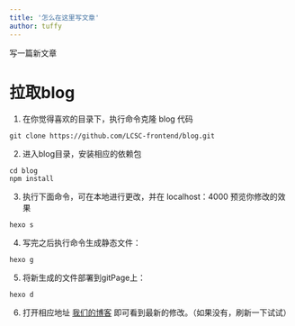 ```yaml
---
title: '怎么在这里写文章'
author: tuffy
---
```

写一篇新文章

<!-- more -->

# 拉取blog

1. 在你觉得喜欢的目录下，执行命令克隆 blog 代码
```
git clone https://github.com/LCSC-frontend/blog.git
```
2. 进入blog目录，安装相应的依赖包
```
cd blog
npm install
```
3. 执行下面命令，可在本地进行更改，并在 localhost：4000 预览你修改的效果
```
hexo s
```
4. 写完之后执行命令生成静态文件：
```
hexo g
```
5. 将新生成的文件部署到gitPage上：
```
hexo d
```
6. 打开相应地址 [我们的博客](https://lcsc-frontend.github.io/) 即可看到最新的修改。（如果没有，刷新一下试试）
